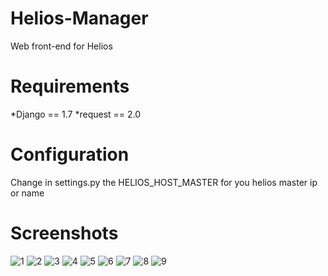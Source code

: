 Helios-Manager
==============

Web front-end for Helios

Requirements
==============
*Django == 1.7
*request == 2.0

Configuration
==============

Change in settings.py the HELIOS_HOST_MASTER for you helios master ip or name

Screenshots
==============
![1](https://cloud.githubusercontent.com/assets/7557763/9275034/478c1bde-4268-11e5-893a-4abddf25eea2.png)
![2](https://cloud.githubusercontent.com/assets/7557763/9275029/471d8606-4268-11e5-839e-f62e82abc054.png)
![3](https://cloud.githubusercontent.com/assets/7557763/9275027/47147e08-4268-11e5-9d0e-bfdac610447a.png)
![4](https://cloud.githubusercontent.com/assets/7557763/9275026/46fe13fc-4268-11e5-8272-b775e6b68ae1.png)
![5](https://cloud.githubusercontent.com/assets/7557763/9275033/4757a958-4268-11e5-8297-4cf40c2dd742.png)
![6](https://cloud.githubusercontent.com/assets/7557763/9275028/471b5638-4268-11e5-9141-386756a49caa.png)
![7](https://cloud.githubusercontent.com/assets/7557763/9275030/471fb200-4268-11e5-8813-be8d4739f501.png)
![8](https://cloud.githubusercontent.com/assets/7557763/9275031/473ab910-4268-11e5-8402-2c52d2760b6b.png)
![9](https://cloud.githubusercontent.com/assets/7557763/9275032/474574ae-4268-11e5-8558-9c81b507beb6.png)